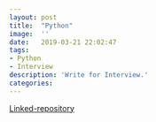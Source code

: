 ```yaml
---
layout:	post
title:	"Python"
image:	''
date:	2019-03-21 22:02:47
tags:	
- Python
- Interview
description: 'Write for Interview.'
categories:
---
```


[Linked-repository](https://github.com/CloudMagician/Python-exercise)

